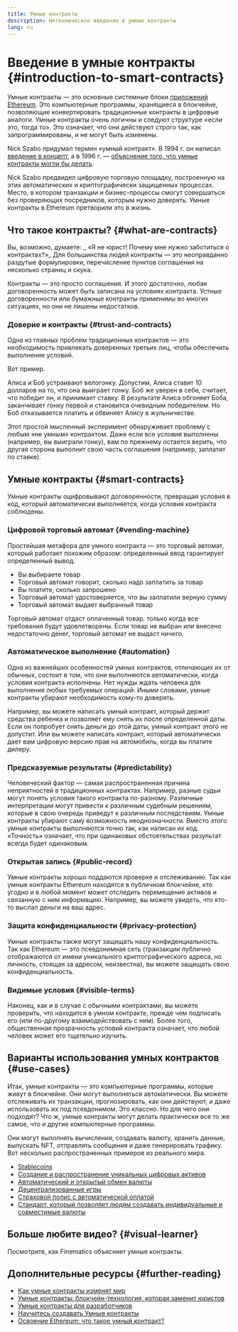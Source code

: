 ```yaml
---
title: Умные контракты
description: Нетехническое введение в умные контракты
lang: ru
---
```


# Введение в умные контракты {#introduction-to-smart-contracts}

Умные контракты — это основные системные блоки [приложений Ethereum](/dapps/). Это компьютерные программы, хранящиеся в блокчейне, позволяющие конвертировать традиционные контракты в цифровые аналоги. Умные контракты очень логичны и следуют структуре «если это, тогда то». Это означает, что они действуют строго так, как запрограммированы, и не могут быть изменены.

Nick Szabo придумал термин «умный контракт». В 1994 г. он написал [введение в концепт](https://www.fon.hum.uva.nl/rob/Courses/InformationInSpeech/CDROM/Literature/LOTwinterschool2006/szabo.best.vwh.net/smart.contracts.html), а в 1996 г. — [объяснение того, что умные контракты могли бы делать](https://www.fon.hum.uva.nl/rob/Courses/InformationInSpeech/CDROM/Literature/LOTwinterschool2006/szabo.best.vwh.net/smart_contracts_2.html).

Nick Szabo предвидел цифровую торговую площадку, построенную на этих автоматических и криптографически защищенных процессах. Место, в котором транзакции и бизнес-процессы смогут совершаться без проверяющих посредников, которым нужно доверять. Умные контракты в Ethereum претворили это в жизнь.

## Что такое контракты? {#what-are-contracts}

Вы, возможно, думаете: _ «Я не юрист! Почему мне нужно заботиться о контрактах?»_ Для большинства людей контракты — это неоправданно раздутые формулировки, перечисление пунктов соглашения на несколько страниц и скука.

Контракты — это просто соглашения. И этого достаточно, любая договоренность может быть записана на условиях контракта. Устные договоренности или бумажные контракты применимы во многих ситуациях, но они не лишены недостатков.

### Доверие и контракты {#trust-and-contracts}

Одна из главных проблем традиционных контрактов — это необходимость привлекать доверенных третьих лиц, чтобы обеспечить выполнение условий.

Вот пример.

Алиса и Боб устраивают велогонку. Допустим, Алиса ставит 10 долларов на то, что она выиграет гонку. Боб же уверен в себе, считает, что победит он, и принимает ставку. В результате Алиса обгоняет Боба, заканчивает гонку первой и становится очевидным победителем. Но Боб отказывается платить и обвиняет Алису в жульничестве.

Этот простой мысленный эксперимент обнаруживает проблему с любым «не умным» контрактом. Даже если все условия выполнены (например, вы выиграли гонку), вам по прежнему остается верить, что другая сторона выполнит свою часть соглашения (например, заплатит по ставке).

## Умные контракты {#smart-contracts}

Умные контракты оцифровывают договоренности, превращая условия в код, который автоматически выполняется, когда условия контракта соблюдены.

### Цифровой торговый автомат {#vending-machine}

Простейшая метафора для умного контракта — это торговый автомат, который работает похожим образом: определенный ввод гарантирует определенный вывод.

- Вы выбираете товар
- Торговый автомат говорит, сколько надо заплатить за товар
- Вы платите, сколько запрошено
- Торговый автомат удостоверяется, что вы заплатили верную сумму
- Торговый автомат выдает выбранный товар

Торговый автомат отдаст оплаченный товар, только когда все требования будут удовлетворены. Если товар не выбран или внесено недостаточно денег, торговый автомат не выдаст ничего.

### Автоматическое выполнение {#automation}

Одна из важнейших особенностей умных контрактов, отличающих их от обычных, состоит в том, что они выполняются автоматически, когда условия контракта исполнены. Нет нужды ждать человека для выполнения любых требуемых операций. Иными словами, умные контракты убирают необходимость кому-то доверять.

Например, вы можете написать умный контракт, который держит средства ребенка и позволяет ему снять их после определенной даты. Если он попробует снять деньги до этой даты, умный контракт этого не допустит. Или вы можете написать контракт, который автоматически дает вам цифровую версию прав на автомобиль, когда вы платите дилеру.

### Предсказуемые результаты {#predictability}

Человеческий фактор — самая распространенная причина неприятностей в традиционных контрактах. Например, разные судьи могут понять условия такого контракта по-разному. Различные интерпретации могут привести к различным судебным решениям, которые в свою очередь приведут к различным последствиям. Умные контракты убирают саму возможность неоднозначности. Вместо этого умные контракты выполняются точно так, как написан их код. «Точность» означает, что при одинаковых обстоятельствах результат всегда будет одинаковым.

### Открытая запись {#public-record}

Умные контракты хорошо поддаются проверке и отслеживанию. Так как умные контракты Ethereum находятся в публичном блокчейне, кто угодно и в любой момент может отследить перемещение активов и связанную с ним информацию. Например, вы можете увидеть, что кто-то выслал деньги на ваш адрес.

### Защита конфиденциальности {#privacy-protection}

Умные контракты также могут защищать нашу конфиденциальность. Так как Ethereum — это псевдонимная сеть (транзакции публично отображаются от имени уникального криптографического адреса, но личность, стоящая за адресом, неизвестна), вы можете защищать свою конфиденциальность.

### Видимые условия {#visible-terms}

Наконец, как и в случае с обычными контрактами, вы можете проверить, что находится в умном контракте, прежде чем подписать его (или по-другому взаимодействовать с ним). Более того, общественная прозрачность условий контракта означает, что любой человек может его тщательно изучить.

## Варианты использования умных контрактов {#use-cases}

Итак, умные контракты — это компьютерные программы, которые живут в блокчейне. Они могут выполняться автоматически. Вы можете отслеживать их транзакции, прогнозировать, как они действуют, и даже использовать их под псевдонимом. Это классно. Но для чего они подходят? Что ж, умные контракты могут делать практически все то же самое, что и другие компьютерные программы.

Они могут выполнять вычисления, создавать валюту, хранить данные, выпускать NFT, отправлять сообщения и даже генерировать графику. Вот несколько распространенных примеров из реального мира.

- [Stablecoins](/stablecoins/)
- [Создание и распространение уникальных цифровых активов](/nft/)
- [Автоматический и открытый обмен валюты](/get-eth/#dex/)
- [Децентрализованные игры](/dapps/?category=gaming)
- [Страховой полис с автоматической оплатой](https://etherisc.com/)
- [Стандарт, который позволяет людям создавать индивидуальные и совместимые валюты](/developers/docs/standards/tokens/)

## Больше любите видео? {#visual-learner}

Посмотрите, как Finematics объясняет умные контракты.

<YouTube id="pWGLtjG-F5c" />

## Дополнительные ресурсы {#further-reading}

- [Как умные контракты изменят мир](https://www.youtube.com/watch?v=pA6CGuXEKtQ)
- [Умные контракты: блокчейн-технология, которая заменит юристов](https://blockgeeks.com/guides/smart-contracts/)
- [Умные контракты для разработчиков](/developers/docs/smart-contracts/)
- [Научитесь создавать Умные контракты](/developers/learning-tools/)
- [Освоение Ethereum: что такое умный контракт?](https://github.com/ethereumbook/ethereumbook/blob/develop/07smart-contracts-solidity.asciidoc#what-is-a-smart-contract)
